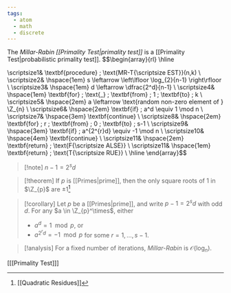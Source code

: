 ```yaml
---
tags:
  - atom
  - math
  - discrete
---
```

The *Millar-Rabin [[Primality Test|primality test]]* is a [[Primality Test|probabilistic primality test]].
$$\begin{array}{rl}
\hline

\scriptsize1& \textbf{procedure} \; \text{MR-T{\scriptsize EST}}(n,k) \\
\scriptsize2& \hspace{1em} s \leftarrow \left\lfloor \log_{2}{n-1} \right\rfloor  \\
\scriptsize3& \hspace{1em} d \leftarrow \dfrac{2^d}{n-1}  \\
\scriptsize4& \hspace{1em} \textbf{for} \; \text{\_}  \; \textbf{from} \; 1 \; \textbf{to} \; k \\
\scriptsize5& \hspace{2em} a \leftarrow \text{random non-zero element of } \Z_{n} \\
\scriptsize6& \hspace{2em} \textbf{if} \; a^d \equiv 1 \mod n \\
\scriptsize7& \hspace{3em} \textbf{continue} \\
\scriptsize8& \hspace{2em} \textbf{for} \; r  \; \textbf{from} \; 0 \; \textbf{to} \; s-1 \\
\scriptsize9& \hspace{3em} \textbf{if} \; a^{2^{r}d} \equiv -1 \mod n \\
\scriptsize10& \hspace{4em} \textbf{continue} \\
\scriptsize11& \hspace{2em} \textbf{return} \; \text{F{\scriptsize ALSE}} \\
\scriptsize11& \hspace{1em} \textbf{return} \; \text{T{\scriptsize RUE}} \\
\hline
\end{array}$$

> [!note] $n - 1 = 2^sd$
 
> [!theorem] If $p$ is [[Primes|prime]], then the only square roots of $1$ in $\Z_{p}$ are $\pm 1$[^1]

> [!corollary]
> Let $p$ be a [[Primes|prime]], and write $p-1 = 2^sd$ with odd $d$. For any $a \in \Z_{p}^\times$, either
> - $a^d = 1 \mod p$, or
> - $a^{2^r{d}} = -1 \mod p$ for some $r = 1, \dots, s-1$.

> [!analysis] For a fixed number of iterations, *Millar-Rabin* is $\mathcal{O}(\log_{n})$.

\[[[Primality Test]]\]

[^1]: [[Quadratic Residues]]

